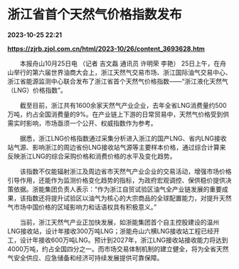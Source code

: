 # 浙江省首个天然气价格指数发布

**2023-10-25 22:21**

**https://zjrb.zjol.com.cn/html/2023-10/26/content_3693628.htm**

　　本报舟山10月25日电 （记者 吉文磊 通讯员 许明荣 李艳） 25日上午，在舟山举行的第六届世界油商大会上，浙江天然气交易市场、浙江国际油气交易中心、浙江省能源监测中心联合发布了浙江省首个天然气价格指数——“浙江液化天然气（LNG）价格指数”。

　　截至目前，浙江共有1600余家天然气产业企业，去年全省LNG消费量约500万吨，约占全国消费量的9%。在产业链上下游的日常贸易中，天然气价格受到供需实时影响，市场亟须一个公开、权威指数作为参考。

　　据悉，浙江LNG价格指数通过采集分析进入浙江的国产LNG、省内LNG接收站气源、影响浙江的周边省份LNG接收站气源等主要样本价格，通过综合计算来反映浙江LNG的综合采购价格和消费价格的水平及变化趋势。

　　该指数不仅能辐射浙江及周边省市天然气产业企业的交易活动，增强市场价格引导作用，还能作为监测价格变化趋势的指标，为政府宏观调控、保供稳价提供决策依据。浙能集团负责人表示：“作为浙江自贸试验区油气全产业链发展的重要成果，该指数还将提升试验区以油气为核心的大宗商品的全球配置能力，对提升天然气市场中国价格的区域影响力和话语权具有积极意义。”

　　当前，浙江天然气产业正加快发展，如浙能集团首个自主控股建设的温州LNG接收站，设计年接收300万吨LNG；浙能舟山六横LNG接收站工程已经开工，设计年接收600万吨LNG。预计到2027年，浙江LNG接收站接收能力将达到4000万吨，约占全国四分之一。而市场交易体制机制的建立健全，将为全省天然气安全供应、应急储备和经济可持续发展提供可靠保障。